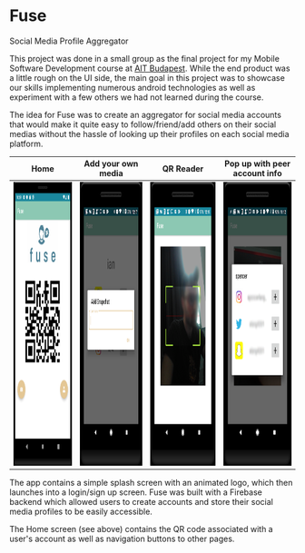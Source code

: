 # Fuse
Social Media Profile Aggregator

This project was done in a small group as the final project for my Mobile Software Development course at [AIT Budapest](https://www.ait-budapest.com/). While the end product was a little rough on the UI side, the main goal in this project was to showcase our skills implementing numerous android technologies as well as experiment with a few others we had not learned during the course.


The idea for Fuse was to create an aggregator for social media accounts that would make it quite easy to follow/friend/add others on their social medias without the hassle of looking up their profiles on each social media platform.

| Home | Add your own media | QR Reader | Pop up with peer account info |
|------|--------------------|-----------|-------------------------------|
|<img src="demo/home.png" height="500">|<img src="demo/addMedia.png" height="500">|<img src="demo/qrReader.png" height="500">|<img src="demo/qrPopUp.png" height="500">|   
   
The app contains a simple splash screen with an animated logo, which then launches into a login/sign up screen. Fuse was built with a Firebase backend which allowed users to create accounts and store their social media profiles to be easily accessible.

The Home screen (see above) contains the QR code associated with a user's account as well as navigation buttons to other pages. 

